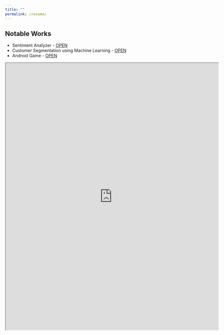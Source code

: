 ```yaml
---
title: ""
permalink: /resume/
---
```


## Notable Works
* Sentiment Analyzer - [OPEN](https://sentiment-analyzer-nlp.herokuapp.com/)
* Customer Segmentation using Machine Learning - [OPEN](https://www.kaggle.com/riyadhrazzaq/customer-segmentation-k-means-analysis)
* Android Game - [OPEN](https://github.com/riyadhrazzaq/Hyperdrive/blob/master/Builds/Hyperdrive3.apk)

<iframe src="https://drive.google.com/file/d/1-ighdDyfs4MEbIyTdoc895uoF3VOUBrN/preview" width="700" height="880"></iframe>